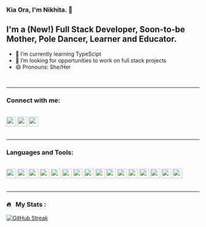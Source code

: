 ### Kia Ora, I'm Nikhita.  👋

## I'm a (New!) Full Stack Developer, Soon-to-be Mother, Pole Dancer, Learner and Educator.  

- 🌱 I’m currently learning TypeScipt
- 👯 I’m looking for opportunities to work on full stack projects  
- 😄 Pronouns: She/Her

<br/>

---


### Connect with me:

<br/>
<div>
<a href="https://www.linkedin.com/in/nikhitakhanduri/" target="_blank"><img src="https://img.shields.io/badge/-LinkedIn-0A66C2?logo=LinkedIn&logoColor=white&style=flat-square" height="25"></a>
<a href="https://k.nikhita@gmail.com" target="_blank"><img src="https://img.shields.io/badge/-Gmail-EA4335?logo=Gmail&logoColor=white&style=flat-square" height="25"></a>
<a href="https://www.instagram.com/hindipendentgirl/" target="_blank"><img src="https://img.shields.io/badge/-Instagram-E4405F?logo=Instagram&logoColor=white&style=flat-square" height="25"></a>
</div>
<br/>

---

### Languages and Tools:
<br/>
<div>
<img src="https://img.shields.io/badge/-Visual%20Studio%20Code-007ACC?logo=Visual-Studio-Code&logoColor=white&style=flat-square" height="25">
<img src="https://img.shields.io/badge/-Git-F05032?logo=Git&logoColor=white&style=flat-square" height="25">
<img src="https://img.shields.io/badge/-GitHub-181717?logo=GitHub&logoColor=white&style=flat-square" height="25">
<img src="https://img.shields.io/badge/-HTML5-E34F26?logo=HTML5&logoColor=white&style=flat-square" height="25">
<img src="https://img.shields.io/badge/-CSS-1572B6?logo=CSS3&logoColor=white&style=flat-square" height="25">
<img src="https://img.shields.io/badge/-JavaScript-F7DF1E?logo=JavaScript&logoColor=white&style=flat-square" height="25">
<img src="https://img.shields.io/badge/-NodeJS-339933?logo=Node.js&logoColor=white&style=flat-square" height="25">
<img src="https://img.shields.io/badge/-Express-000000?logo=express&logoColor=white&style=flat-square" height="25">
<img src="https://img.shields.io/badge/-SQLite-003B57?logo=SQLite&logoColor=white&style=flat-square" height="25">
<img src="https://img.shields.io/badge/-Jest-C21325?logo=Jest&logoColor=white&style=flat-square" height="25">
<img src="https://img.shields.io/badge/-React-61DAFB?logo=React&logoColor=white&style=flat-square" height="25">
<img src="https://img.shields.io/badge/-Redux-764ABC?logo=Redux&logoColor=white&style=flat-square" height="25">
<img src="https://img.shields.io/badge/-Heroku-430098?logo=Heroku&logoColor=white&style=flat-square" height="25">
<img src="https://img.shields.io/badge/-Auth0-EB5424?logo=Auth0&logoColor=white&style=flat-square" height="25">
<img src="https://img.shields.io/badge/-Next.js-000000?logo=Next.js&logoColor=white&style=flat-square" height="25">
<img src="https://img.shields.io/badge/-Sass-CC6699?logo=Sass&logoColor=white&style=flat-square" height="25">
</div>

<br/>

---

### 🔥 &nbsp; My Stats :

[![GitHub Streak](http://github-readme-streak-stats.herokuapp.com?user=k-nikhita&theme=github-light&fire=DD4119)](https://git.io/streak-stats)

